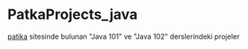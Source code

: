 # PatkaProjects_java

[patika](https://www.patika.dev/) sitesinde bulunan "Java 101" ve "Java 102" derslerindeki projeler
